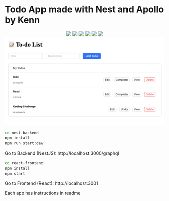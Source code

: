 # Todo App made with Nest and Apollo by Kenn

<div align="center">

<img src="https://img.shields.io/badge/UpWork-6FDA44?style=for-the-badge&logo=Upwork&logoColor=white" />
<img src="https://img.shields.io/badge/react-%2320232a.svg?style=for-the-badge&logo=react&logoColor=%2361DAFB" />
<img src="https://img.shields.io/badge/nestjs-%23E0234E.svg?style=for-the-badge&logo=nestjs&logoColor=white" />
<img src="https://img.shields.io/badge/-ApolloGraphQL-311C87?style=for-the-badge&logo=apollo-graphql" />
<img src="https://img.shields.io/badge/-GraphQL-E10098?style=for-the-badge&logo=graphql&logoColor=white" />
<img src="https://img.shields.io/badge/typescript-%23007ACC.svg?style=for-the-badge&logo=typescript&logoColor=white" />

</div>

<img src="./todo.png" alt="Screenshot of Todo App UI" />

```bash
cd nest-backend
npm install
npm run start:dev
```
Go to Backend (NestJS): http://localhost:3000/graphql  

```bash
cd react-frontend
npm install
npm start
```
Go to Frontend (React): http://localhost:3001   

Each app has instructions in readme